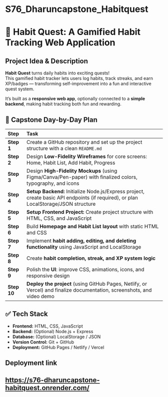 # S76_Dharuncapstone_Habitquest
# 📌 Habit Quest: A Gamified Habit Tracking Web Application

##  Project Idea & Description  

**Habit Quest** turns daily habits into exciting quests!  
This gamified habit tracker lets users log habits, track streaks, and earn XP/badges — transforming self-improvement into a fun and interactive quest system.  

It’s built as a **responsive web app**, optionally connected to a **simple backend**, making habit tracking both fun and rewarding.



## 📅 Capstone Day-by-Day Plan  

| Step | Task |
|:------|:---------------------------------------------------------------|
| **Step 1** | Create a GitHub repository and set up the project structure with a clean `README.md` |
| **Step 2** | Design **Low-Fidelity Wireframes** for core screens: Home, Habit List, Add Habit, Progress |
| **Step 3** | Design **High-Fidelity Mockups** (using Figma/Canva/Pen-paper) with finalized colors, typography, and icons |
| **Step 4** | **Setup Backend:** Initialize Node.js/Express project, create basic API endpoints (if required), or plan LocalStorage/JSON structure |
| **Step 5** | **Setup Frontend Project:** Create project structure with HTML, CSS, and JavaScript |
| **Step 6** | Build **Homepage and Habit List layout** with static HTML and CSS |
| **Step 7** | Implement **habit adding, editing, and deleting functionality** using JavaScript and LocalStorage |
| **Step 8** | Create **habit completion, streak, and XP system logic** |
| **Step 9** | Polish the **UI**: improve CSS, animations, icons, and responsive design |
| **Step 10** | **Deploy the project** (using GitHub Pages, Netlify, or Vercel) and finalize documentation, screenshots, and video demo |


## ✅ Tech Stack  

- **Frontend:** HTML, CSS, JavaScript
- **Backend:** (Optional) Node.js + Express  
- **Database:** (Optional) LocalStorage / JSON  
- **Version Control:** Git + GitHub  
- **Deployment:** GitHub Pages / Netlify / Vercel  


## Deployment link

## https://s76-dharuncapstone-habitquest.onrender.com/